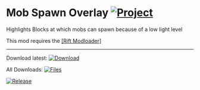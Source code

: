 # Mob Spawn Overlay [![Project](http://cf.way2muchnoise.eu/full_300482_downloads.svg)](https://minecraft.curseforge.com/projects/300482)
Highlights Blocks at which mobs can spawn because of a low light level

This mod requires the [\[Rift Modloader\]](https://minecraft.curseforge.com/projects/rift "CurseForge")

---

Download latest:
[![Download](https://curse.nikky.moe/api/img/300482?logo)](https://curse.nikky.moe/api/url/300482)

All Downloads:
[![Files](https://curse.nikky.moe/api/img/300482/files?logo)](https://minecraft.curseforge.com/projects/300482/files)

[![Release](https://jitpack.io/v/UpcraftLP/Rift-Mob-Spawn-Overlay.svg)](https://jitpack.io/#UpcraftLP/Rift-Mob-Spawn-Overlay)
